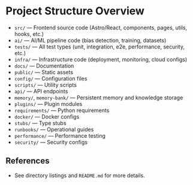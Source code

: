 # Project Structure Overview

- `src/` — Frontend source code (Astro/React, components, pages, utils, hooks, etc.)
- `ai/` — AI/ML pipeline code (bias detection, training, datasets)
- `tests/` — All test types (unit, integration, e2e, performance, security, etc.)
- `infra/` — Infrastructure code (deployment, monitoring, cloud configs)
- `docs/` — Documentation
- `public/` — Static assets
- `config/` — Configuration files
- `scripts/` — Utility scripts
- `api/` — API endpoints
- `memory/`, `memory-bank/` — Persistent memory and knowledge storage
- `plugins/` — Plugin modules
- `requirements/` — Python requirements
- `docker/` — Docker configs
- `stubs/` — Type stubs
- `runbooks/` — Operational guides
- `performance/` — Performance testing
- `security/` — Security configs

## References
- See directory listings and `README.md` for more details.
